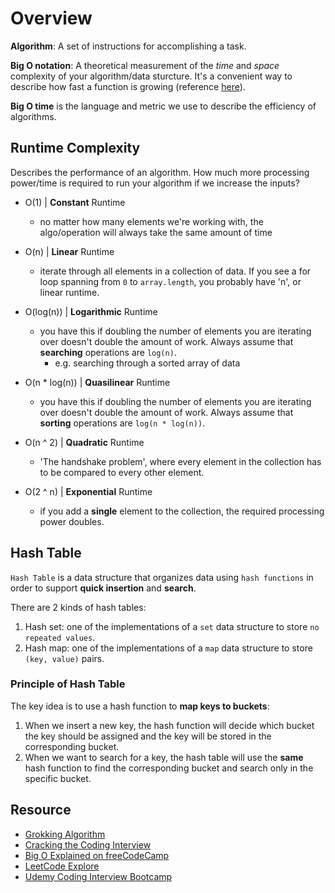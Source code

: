 # Overview

**Algorithm**: A set of instructions for accomplishing a task.

**Big O notation**: A theoretical measurement of the *time* and *space* complexity of your algorithm/data sturcture. It's a convenient way to describe how fast a function is growing (reference [here](https://yourbasic.org/algorithms/big-o-notation-explained/)).

**Big O time** is the language and metric we use to describe the efficiency of algorithms.

## Runtime Complexity

Describes the performance of an algorithm. How much more processing power/time is required to run your algorithm if we increase the inputs?
- O(1) | **Constant** Runtime
    - no matter how many elements we're working with, the algo/operation will always take the same amount of time

- O(n) | **Linear** Runtime
    - iterate through all elements in a collection of data. If you see a for loop spanning from `0` to `array.length`, you probably have 'n', or linear runtime.

- O(log(n)) | **Logarithmic** Runtime
    - you have this if doubling the number of elements you are iterating over doesn't double the amount of work. Always assume that **searching** operations are `log(n)`. 
        - e.g. searching through a sorted array of data

- O(n * log(n)) | **Quasilinear** Runtime
    - you have this if doubling the number of elements you are iterating over doesn't double the amount of work. Always assume that **sorting** operations are `log(n * log(n))`.

- O(n ^ 2) | **Quadratic** Runtime
    - 'The handshake problem', where every element in the collection has to be compared to every other element.

- O(2 ^ n) | **Exponential** Runtime
    - if you add a **single** element to the collection, the required processing power doubles. 


## Hash Table

`Hash Table` is a data structure that organizes data using `hash functions` in order to support **quick insertion** and **search**.

There are 2 kinds of hash tables:
1. Hash set: one of the implementations of a `set` data structure to store `no repeated values`.
2. Hash map: one of the implementations of a `map` data structure to store `(key, value)` pairs.

### Principle of Hash Table

The key idea is to use a hash function to **map keys to buckets**:
1. When we insert a new key, the hash function will decide which bucket the key should be assigned and the key will be stored in the corresponding bucket.
2. When we want to search for a key, the hash table will use the **same** hash function to find the corresponding bucket and search only in the specific bucket.

## Resource
- [Grokking Algorithm](https://www.manning.com/books/grokking-algorithms)
- [Cracking the Coding Interview](http://www.crackingthecodinginterview.com/)
- [Big O Explained on freeCodeCamp](https://www.freecodecamp.org/news/big-o-notation-why-it-matters-and-why-it-doesnt-1674cfa8a23c/)
- [LeetCode Explore](https://leetcode.com/explore)
- [Udemy Coding Interview Bootcamp](https://www.udemy.com/course/coding-interview-bootcamp-algorithms-and-data-structure/)